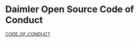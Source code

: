  # Daimler Open Source Code of Conduct

 [CODE_OF_CONDUCT](https://github.com/Daimler/daimler-foss/blob/master/CODE_OF_CONDUCT.md)